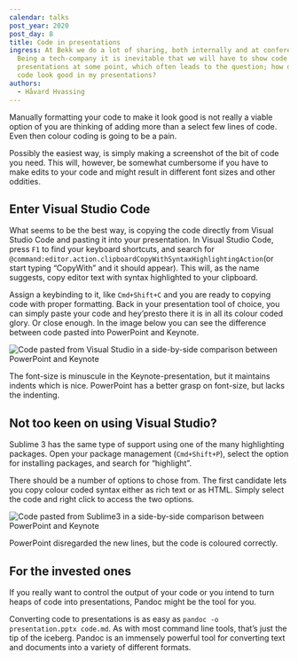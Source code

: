 ```yaml
---
calendar: talks
post_year: 2020
post_day: 8
title: Code in presentations
ingress: At Bekk we do a lot of sharing, both internally and at conferences.
  Being a tech-company it is inevitable that we will have to show code in our
  presentations at some point, which often leads to the question; how do I make
  code look good in my presentations?
authors:
  - Håvard Hvassing
---
```

Manually formatting your code to make it look good is not really a viable option of you are thinking of adding more than a select few lines of code. Even then colour coding is going to be a pain.

Possibly the easiest way, is simply making a screenshot of the bit of code you need. This will, however, be somewhat cumbersome if you have to make edits to your code and might result in different font sizes and other oddities. 

## Enter Visual Studio Code

What seems to be the best way, is copying the code directly from Visual Studio Code and pasting it into your presentation. 
In Visual Studio Code, press `F1` to find your keyboard shortcuts, and search for `@command:editor.action.clipboardCopyWithSyntaxHighlightingAction`(or start typing “CopyWith” and it should appear). This will, as the name suggests, copy editor text with syntax highlighted to your clipboard.

Assign a keybinding to it, like `Cmd+Shift+C` and you are ready to copying code with proper formatting. Back in your presentation tool of choice, you can simply paste your code and hey’presto there it is in all its colour coded glory. Or close enough. In the image below you can see the difference between code pasted into PowerPoint and Keynote. 



![Code pasted from Visual Studio in a side-by-side comparison between PowerPoint and Keynote ](https://storage.googleapis.com/keen-electron-277310.appspot.com/public/talks-christmas-08/Code%20in%20presentations%20-%20Visual%20Studio.png)

The font-size is minuscule in the Keynote-presentation, but it maintains indents which is nice. PowerPoint has a better grasp on font-size, but lacks the indenting. 

## Not too keen on using Visual Studio?

Sublime 3 has the same type of support using one of the many highlighting packages. Open your package management (`Cmd+Shift+P`), select the option for installing packages, and search for “highlight”. 

There should be a number of options to chose from. The first candidate lets you copy colour coded syntax either as rich text or as HTML. Simply select the code and right click to access the two options. 



![Code pasted from Sublime3 in a side-by-side comparison between PowerPoint and Keynote ](https://storage.googleapis.com/keen-electron-277310.appspot.com/public/talks-christmas-08/Code%20in%20presentations%20-%20Sublime.png)

PowerPoint disregarded the new lines, but the code is coloured correctly. 

## For the invested ones

If you really want to control the output of your code or you intend to turn heaps of code into presentations, Pandoc might be the tool for you. 

Converting code to presentations is as easy as  `pandoc -o presentation.pptx code.md`. As with most command line tools, that’s just the tip of the iceberg. Pandoc is an immensely powerful tool for converting text and documents into a variety of different formats.